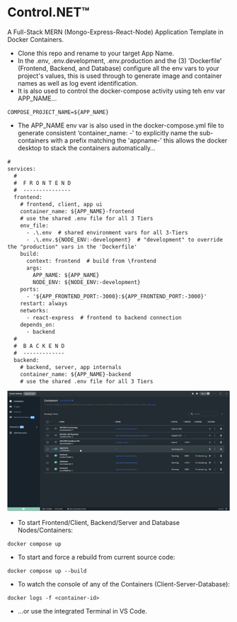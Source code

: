 # Control.NET™
A Full-Stack MERN (Mongo-Express-React-Node) Application Template in Docker Containers.

* Clone this repo and rename to your target App Name.
* In the .env, .env.development, .env.production and the (3) 'Dockerfile' (Frontend, Backend, and Database)
  configure all the env vars to your project's values, this is used through to generate image and container names as
  well as log event identification.
* It is also used to control the docker-compose activity using teh env var APP_NAME...

```
COMPOSE_PROJECT_NAME=${APP_NAME}
```


* The APP_NAME env var is also used in the docker-compose.yml file to generate consistent ‘container_name: <appname>-<containername>' to explicitly name the sub-containers with a prefix matching the 'appname-' this allows the docker desktop to stack the containers automatically…

```
#
services:
  #
  #  F R O N T E N D
  #  ---------------
  frontend:
    # frontend, client, app ui
    container_name: ${APP_NAME}-frontend
    # use the shared .env file for all 3 Tiers
    env_file:
      - .\.env  # shared environment vars for all 3-Tiers
      - .\.env.${NODE_ENV:-development}  # "development" to override the "production" vars in the 'Dockerfile'
    build:
      context: frontend  # build from \frontend
      args:
        APP_NAME: ${APP_NAME}
        NODE_ENV: ${NODE_ENV:-development}
    ports:
      - '${APP_FRONTEND_PORT:-3000}:${APP_FRONTEND_PORT:-3000}'
    restart: always
    networks:
      - react-express  # frontend to backend connection
    depends_on:
      - backend
  #
  #  B A C K E N D
  #  -------------
  backend:
    # backend, server, app internals
    container_name: ${APP_NAME}-backend
    # use the shared .env file for all 3 Tiers
```
<img src=".\.docker\docker-container-names.png">


* To start Frontend/Client, Backend/Server and Database Nodes/Containers:
```
docker compose up
```

* To start and force a rebuild from current source code:
```
docker compose up --build
```

* To watch the console of any of the Containers (Client-Server-Database):
```
docker logs -f <container-id>
```
* ...or use the integrated Terminal in VS Code.
